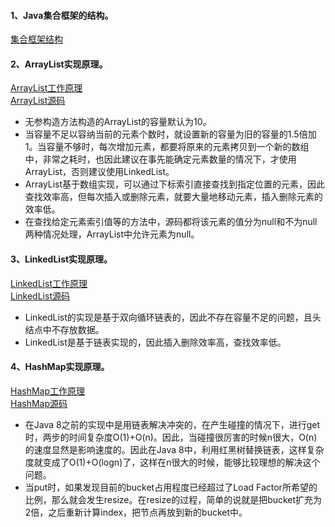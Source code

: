 #### 1、Java集合框架的结构。
[集合框架结构](https://www.jianshu.com/p/63e76826e852)
#### 2、ArrayList实现原理。
[ArrayList工作原理](https://yikun.github.io/2015/04/04/Java-ArrayList%E5%B7%A5%E4%BD%9C%E5%8E%9F%E7%90%86%E5%8F%8A%E5%AE%9E%E7%8E%B0/)     
[ArrayList源码](https://blog.csdn.net/ns_code/article/details/35568011)
- 无参构造方法构造的ArrayList的容量默认为10。
- 当容量不足以容纳当前的元素个数时，就设置新的容量为旧的容量的1.5倍加1。当容量不够时，每次增加元素，都要将原来的元素拷贝到一个新的数组中，非常之耗时，也因此建议在事先能确定元素数量的情况下，才使用ArrayList，否则建议使用LinkedList。
- ArrayList基于数组实现，可以通过下标索引直接查找到指定位置的元素，因此查找效率高，但每次插入或删除元素，就要大量地移动元素，插入删除元素的效率低。
- 在查找给定元素索引值等的方法中，源码都将该元素的值分为null和不为null两种情况处理，ArrayList中允许元素为null。
#### 3、LinkedList实现原理。
[LinkedList工作原理](https://yikun.github.io/2015/04/05/Java-LinkedList%E5%B7%A5%E4%BD%9C%E5%8E%9F%E7%90%86%E5%8F%8A%E5%AE%9E%E7%8E%B0/)   
[LinkedList源码](https://blog.csdn.net/ns_code/article/details/35787253)
- LinkedList的实现是基于双向循环链表的，因此不存在容量不足的问题，且头结点中不存放数据。
- LinkedList是基于链表实现的，因此插入删除效率高，查找效率低。
 #### 4、HashMap实现原理。
[HashMap工作原理](https://yikun.github.io/2015/04/01/Java-HashMap%E5%B7%A5%E4%BD%9C%E5%8E%9F%E7%90%86%E5%8F%8A%E5%AE%9E%E7%8E%B0/)        
[HashMap源码](https://blog.csdn.net/ns_code/article/details/36034955)
- 在Java 8之前的实现中是用链表解决冲突的，在产生碰撞的情况下，进行get时，两步的时间复杂度O(1)+O(n)。因此，当碰撞很厉害的时候n很大，O(n)的速度显然是影响速度的。因此在Java 8中，利用红黑树替换链表，这样复杂度就变成了O(1)+O(logn)了，这样在n很大的时候，能够比较理想的解决这个问题。
- 当put时，如果发现目前的bucket占用程度已经超过了Load Factor所希望的比例，那么就会发生resize。在resize的过程，简单的说就是把bucket扩充为2倍，之后重新计算index，把节点再放到新的bucket中。
